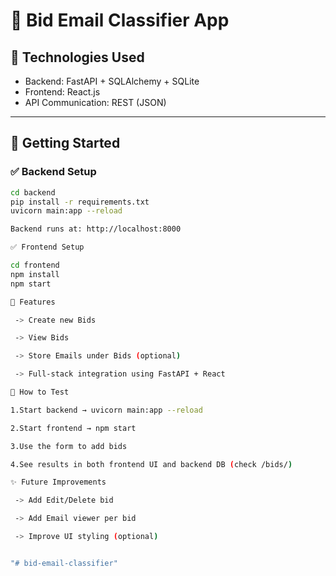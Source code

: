# 📝 Bid Email Classifier App

## 🔧 Technologies Used
- Backend: FastAPI + SQLAlchemy + SQLite
- Frontend: React.js
- API Communication: REST (JSON)

---

## 🚀 Getting Started

### ✅ Backend Setup

```bash
cd backend
pip install -r requirements.txt
uvicorn main:app --reload

Backend runs at: http://localhost:8000

✅ Frontend Setup

cd frontend
npm install
npm start

📌 Features

 -> Create new Bids

 -> View Bids

 -> Store Emails under Bids (optional)

 -> Full-stack integration using FastAPI + React

🧪 How to Test

1.Start backend → uvicorn main:app --reload

2.Start frontend → npm start

3.Use the form to add bids

4.See results in both frontend UI and backend DB (check /bids/)

✨ Future Improvements

 -> Add Edit/Delete bid

 -> Add Email viewer per bid

 -> Improve UI styling (optional)


"# bid-email-classifier" 
